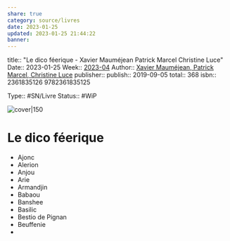 ```yaml
---
share: true 
category: source/livres
date: 2023-01-25
updated: 2023-01-25 21:44:22
banner: 
---
```

title:: "Le dico féerique - Xavier Mauméjean Patrick Marcel Christine Luce"
Date:: 2023-01-25
Week:: [2023-04](../../week/2023-04.md)
Author:: [Xavier Mauméjean, Patrick Marcel, Christine Luce](Xavier%20Maum%C3%A9jean,%20Patrick%20Marcel,%20Christine%20Luce.md)
publisher:: 
publish:: 2019-09-05
total:: 368
isbn:: 2361835126 9782361835125


Type:: #SN/Livre 
Status:: #WiP 

![cover|150](https://pictures.abebooks.com/isbn/9782361835125-us-300.jpg)

# Le dico féerique

- Ajonc
- Alerion 
- Anjou
- Arie
- Armandjin
- Babaou
- Banshee
- Basilic 
- Bestio de Pignan
- Beuffenie 
- 

